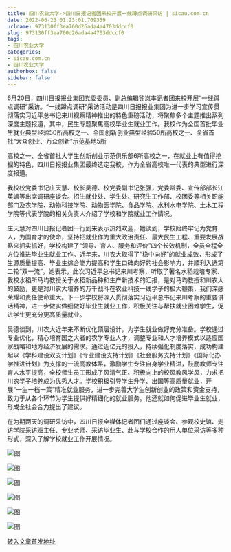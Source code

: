 ```yaml
---
title: 四川农业大学->四川日报记者团来校开展一线蹲点调研采访 | sicau.com.cn
date: 2022-06-23 01:23:01.709359
urlname: 973130ff3ea760d26ada4a4703ddccf0
slug: 973130ff3ea760d26ada4a4703ddccf0
tags: 
- 四川农业大学
categories:
- sicau.com.cn
- 四川农业大学
authorbox: false
sidebar: false
---
```

6月20日，四川日报报业集团党委委员、副总编辑钟岚率记者团来校开展“一线蹲点调研”采访。“一线蹲点调研”采访活动是四川日报报业集团为进一步学习宣传贯彻落实习近平总书记来川视察精神推出的特色重磅活动，将聚焦多个主题推出系列深度主题报道，其中，民生专题聚焦高校毕业生就业工作。我校作为全国首批毕业生就业典型经验50所高校之一、全国创新创业典型经验50所高校之一、全省首批“大众创业、万众创新”示范基地5所
<!--more-->
高校之一、全省首批大学生创新创业示范俱乐部6所高校之一，在就业上有值得挖掘的特色，四川日报报业集团最终选定我校，作为全省高校唯一代表的典型进行深度报道。

我校校党委书记庄天慧、校长吴德、校党委副书记张强，党委常委、宣传部部长江英飒等出席调研座谈会。招生就业处、学生处、研究生工作部、校团委等相关职能部门及农学院、动物科技学院、动物医学院、食品学院、水利水电学院、土木工程学院等代表学院的相关负责人介绍了学校和学院就业工作情况。

庄天慧对四川日报记者团一行到来表示热烈欢迎，她谈到，学校始终牢记为党育人，为国育才的使命，坚持把就业作为重大政治责任、最大民生工程、重要发展战略来抓实抓好，学校构建了“领导、育人、服务和评价”四个长效机制，全员全程全方位推进毕业生就业工作。近年来，川农大取得了“稳中向好”的就业成效，形成了生源质量提高、毕业生综合能力提高和学生口碑向好的社会影响力，并顺利入选第二轮“双一流”。她表示，此次习近平总书记来川考察，听取了著名水稻栽培专家、我校水稻所马均教授关于水稻新品种和生产新技术的汇报，是对马均教授和川农大的鼓励，更是对川农大培养的万千战斗在农业科技一线学子的极大鞭策，我们深感荣耀和责任使命重大。下一步学校将深入贯彻落实习近平总书记来川考察的重要讲话精神，进一步做实做细做好毕业生就业工作，积极关注与帮扶就业困难学生，促进学生更充分更高质量就业。

吴德谈到，川农大近年来不断优化顶层设计，为学生就业做好充分准备。学校通过专业优化，精心培育国之大者的农学专业人才，调整专业和人才培养模式以适应国家战略和地方经济发展的需求。通过近亿元的投入，持续强化制度落实，成功构建起以《学科建设双支计划》《专业建设支持计划》《社会服务支持计划》《国际化办学推进计划》为支撑的一流高教体系，激励学生专注自身学业精进，鼓励教师专注育人水平提高，全校师生员工形成了风清气正、积极向上的校风教风学风，力求把川农学子培养成为优秀人才。学校积极引导学生升学、出国等高质量就业，开展“一生一档一策”精准就业服务，进一步完善大学生创新创业的政策和资金支持，致力于从各个环节为学生提供好精细化的就业服务。他还就如何促进毕业生就业，形成全社会合力提出了建议。

在为期两天的调研采访中，四川日报全媒体记者团们通过座谈会、参观校史馆、走访学院采访班主任、专业老师、采访毕业生、赴与学校合作的用人单位采访等多种形式，深入了解学校就业工作开展情况。

![图](https://news.sicau.edu.cn/__local/2/3C/26/CC5453AA165A5B06CD725CCC8D4_513452D2_18EF1.jpg)

![图](https://news.sicau.edu.cn/__local/1/F4/D2/D1AF0A00A5220A4A38439549AF2_DA89610E_16461.jpg)

![图](https://news.sicau.edu.cn/__local/1/77/D2/7D80C0C5C5D5E59188E930D42A9_E0AB82A2_A2BBB.png)

![图](https://news.sicau.edu.cn/__local/1/34/93/5B7DD67050E5EAB53F85055A3CC_316D4042_90D9E.png)

![图](https://news.sicau.edu.cn/__local/2/47/3E/C699CCF54B22629C0BFF5B124DC_12FC3A91_AEEFE.png)

![图](https://news.sicau.edu.cn/__local/9/24/30/43C20F73C7A88A2881B782A7814_5B4C45F0_BAA71.png)

[转入文章首发地址](https://news.sicau.edu.cn/info/1135/68493.htm)